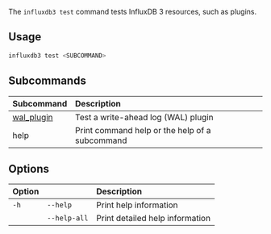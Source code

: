 
The `influxdb3 test` command tests InfluxDB 3 resources, such as plugins.

## Usage

<!--pytest.mark.skip-->

```bash
influxdb3 test <SUBCOMMAND>
```

## Subcommands

| Subcommand                                                                   | Description                                    |
| :--------------------------------------------------------------------------- | :--------------------------------------------- |
| [wal_plugin](/influxdb3/version/reference/cli/influxdb3/test/wal_plugin/) | Test a write-ahead log (WAL) plugin            |
| help                                                                         | Print command help or the help of a subcommand |

## Options

| Option |              | Description                     |
| :----- | :----------- | :------------------------------ |
| `-h`   | `--help`     | Print help information          |
|        | `--help-all` | Print detailed help information |

